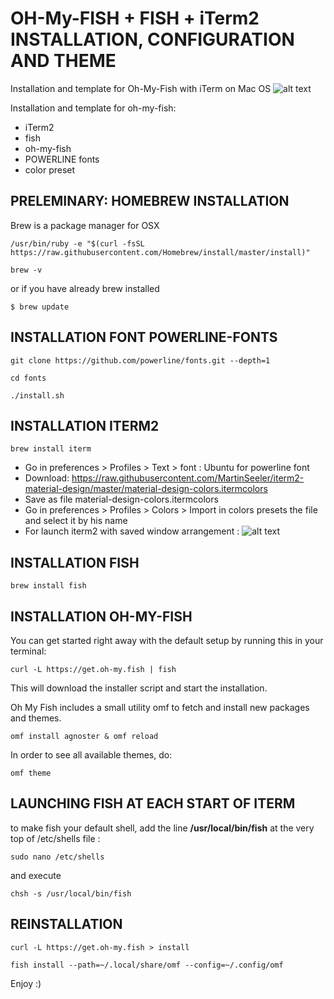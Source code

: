 # OH-My-FISH + FISH + iTerm2 INSTALLATION, CONFIGURATION AND THEME
Installation and template for Oh-My-Fish with iTerm on Mac OS
![alt text](https://github.com/nicolastrote/how-to-configurate-Oh-My-Fish/blob/master/oh-my-fish.png)

Installation and template for oh-my-fish:
 * iTerm2
 * fish
 * oh-my-fish
 * POWERLINE fonts
 * color preset
 
 ## PRELEMINARY: HOMEBREW INSTALLATION
Brew is a package manager for OSX

```/usr/bin/ruby -e "$(curl -fsSL https://raw.githubusercontent.com/Homebrew/install/master/install)"```

```brew -v```

or if you have already brew installed

```$ brew update```

## INSTALLATION FONT POWERLINE-FONTS

```git clone https://github.com/powerline/fonts.git --depth=1```

```cd fonts```

```./install.sh```

## INSTALLATION ITERM2

```brew install iterm```

 * Go in preferences > Profiles > Text > font : Ubuntu for powerline font
 * Download: https://raw.githubusercontent.com/MartinSeeler/iterm2-material-design/master/material-design-colors.itermcolors
 * Save as file material-design-colors.itermcolors
 * Go in preferences > Profiles > Colors > Import in colors presets the file and select it by his name
 * For launch iterm2 with saved window arrangement : 
![alt text](https://github.com/nicolastrote/how-to-configurate-Oh-My-Fish/blob/master/ntrote-iterm2.png)
  

## INSTALLATION FISH

```brew install fish```

## INSTALLATION OH-MY-FISH
You can get started right away with the default setup by running this in your terminal:

```curl -L https://get.oh-my.fish | fish```

This will download the installer script and start the installation.

Oh My Fish includes a small utility omf to fetch and install new packages and themes.

```omf install agnoster & omf reload```

In order to see all available themes, do:

```omf theme```

## LAUNCHING FISH AT EACH START OF ITERM
to make fish your default shell, add the line **/usr/local/bin/fish** at the very top of /etc/shells file :

```sudo nano /etc/shells```

and execute 

```chsh -s /usr/local/bin/fish```

## REINSTALLATION

```curl -L https://get.oh-my.fish > install```

```fish install --path=~/.local/share/omf --config=~/.config/omf```

Enjoy :)

